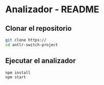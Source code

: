 # Analizador - README

## Clonar el repositorio

```bash
git clone https://
cd antlr-switch-project
```

## Ejecutar el analizador

```bash
npm install
npm start
```
